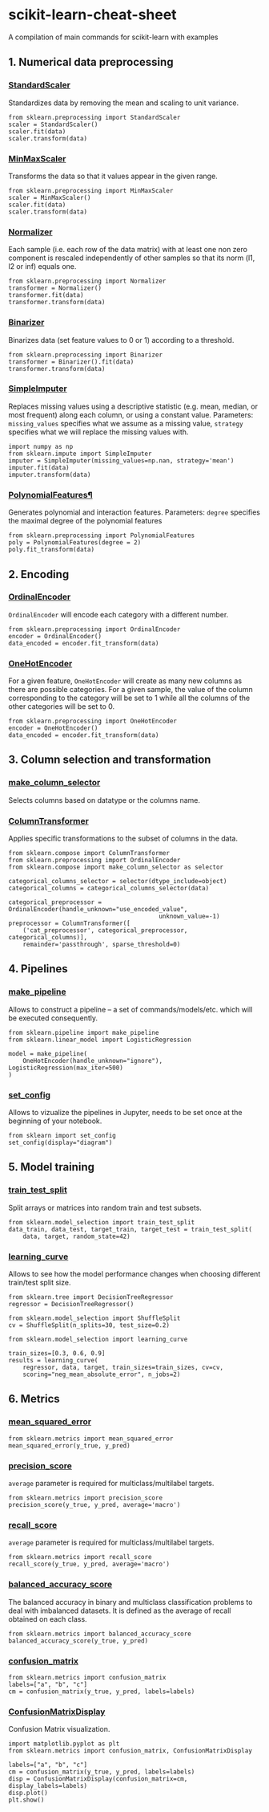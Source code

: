 # scikit-learn-cheat-sheet
A compilation of main commands for scikit-learn with examples

## 1. Numerical data preprocessing

### [StandardScaler](https://scikit-learn.org/stable/modules/generated/sklearn.preprocessing.StandardScaler.html)

Standardizes data by removing the mean and scaling to unit variance.

```
from sklearn.preprocessing import StandardScaler
scaler = StandardScaler()
scaler.fit(data)
scaler.transform(data)
```

### [MinMaxScaler](https://scikit-learn.org/stable/modules/generated/sklearn.preprocessing.MinMaxScaler.html)

Transforms the data so that it values appear in the given range.

```
from sklearn.preprocessing import MinMaxScaler
scaler = MinMaxScaler()
scaler.fit(data)
scaler.transform(data)
```

### [Normalizer](https://scikit-learn.org/stable/modules/generated/sklearn.preprocessing.Normalizer.html)

Each sample (i.e. each row of the data matrix) with at least one non zero component is rescaled independently of other samples so that its norm (l1, l2 or inf) equals one.

```
from sklearn.preprocessing import Normalizer
transformer = Normalizer()
transformer.fit(data)
transformer.transform(data)
```

### [Binarizer](https://scikit-learn.org/stable/modules/generated/sklearn.preprocessing.Binarizer.html)

Binarizes data (set feature values to 0 or 1) according to a threshold.

```
from sklearn.preprocessing import Binarizer
transformer = Binarizer().fit(data)
transformer.transform(data)
```

### [SimpleImputer](https://scikit-learn.org/stable/modules/generated/sklearn.impute.SimpleImputer.html)

Replaces missing values using a descriptive statistic (e.g. mean, median, or most frequent) along each column, or using a constant value.
Parameters: `missing_values` specifies what we assume as a missing value, `strategy` specifies what we will replace the missing values with.

```
import numpy as np
from sklearn.impute import SimpleImputer
imputer = SimpleImputer(missing_values=np.nan, strategy='mean')
imputer.fit(data)
imputer.transform(data)
```

### [PolynomialFeatures¶](https://scikit-learn.org/stable/modules/generated/sklearn.preprocessing.PolynomialFeatures.html)

Generates polynomial and interaction features.
Parameters: `degree` specifies the maximal degree of the polynomial features

```
from sklearn.preprocessing import PolynomialFeatures
poly = PolynomialFeatures(degree = 2)
poly.fit_transform(data)
```

## 2. Encoding

### [OrdinalEncoder](https://scikit-learn.org/stable/modules/generated/sklearn.preprocessing.OrdinalEncoder.html)

`OrdinalEncoder` will encode each category with a different number.

```
from sklearn.preprocessing import OrdinalEncoder
encoder = OrdinalEncoder()
data_encoded = encoder.fit_transform(data)
```

### [OneHotEncoder](https://scikit-learn.org/stable/modules/generated/sklearn.preprocessing.OneHotEncoder.html)

For a given feature, `OneHotEncoder` will create as many new columns as there are possible categories. For a given sample, the value of the column corresponding to the category will be set to 1 while all the columns of the other categories will be set to 0.

```
from sklearn.preprocessing import OneHotEncoder
encoder = OneHotEncoder()
data_encoded = encoder.fit_transform(data)
```

## 3. Column selection and transformation

### [make_column_selector](https://scikit-learn.org/stable/modules/generated/sklearn.compose.make_column_selector.html#sklearn.compose.make_column_selector)

Selects columns based on datatype or the columns name.

### [ColumnTransformer](https://scikit-learn.org/stable/modules/generated/sklearn.compose.ColumnTransformer.html#sklearn.compose.ColumnTransformer)

Applies specific transformations to the subset of columns in the data.

```
from sklearn.compose import ColumnTransformer
from sklearn.preprocessing import OrdinalEncoder
from sklearn.compose import make_column_selector as selector

categorical_columns_selector = selector(dtype_include=object)
categorical_columns = categorical_columns_selector(data)

categorical_preprocessor = OrdinalEncoder(handle_unknown="use_encoded_value",
                                          unknown_value=-1)
preprocessor = ColumnTransformer([
    ('cat_preprocessor', categorical_preprocessor, categorical_columns)],
    remainder='passthrough', sparse_threshold=0)
```

## 4. Pipelines

### [make_pipeline](https://scikit-learn.org/stable/modules/generated/sklearn.pipeline.make_pipeline.html)

Allows to construct a pipeline – a set of commands/models/etc. which will be executed consequently.

```
from sklearn.pipeline import make_pipeline
from sklearn.linear_model import LogisticRegression

model = make_pipeline(
    OneHotEncoder(handle_unknown="ignore"), LogisticRegression(max_iter=500)
)
```

### [set_config](https://scikit-learn.org/stable/modules/generated/sklearn.set_config.html#sklearn.set_config)

Allows to vizualize the pipelines in Jupyter, needs to be set once at the beginning of your notebook.

```
from sklearn import set_config
set_config(display="diagram")
```

## 5. Model training

### [train_test_split](https://scikit-learn.org/stable/modules/generated/sklearn.model_selection.train_test_split.html#sklearn.model_selection.train_test_split)

Split arrays or matrices into random train and test subsets.

```
from sklearn.model_selection import train_test_split
data_train, data_test, target_train, target_test = train_test_split(
    data, target, random_state=42)
```

### [learning_curve](https://scikit-learn.org/stable/modules/generated/sklearn.model_selection.learning_curve.html)

Allows to see how the model performance changes when choosing different train/test split size.

```
from sklearn.tree import DecisionTreeRegressor
regressor = DecisionTreeRegressor()

from sklearn.model_selection import ShuffleSplit
cv = ShuffleSplit(n_splits=30, test_size=0.2)

from sklearn.model_selection import learning_curve

train_sizes=[0.3, 0.6, 0.9]
results = learning_curve(
    regressor, data, target, train_sizes=train_sizes, cv=cv,
    scoring="neg_mean_absolute_error", n_jobs=2)
```

## 6. Metrics

### [mean_squared_error](https://scikit-learn.org/stable/modules/generated/sklearn.metrics.mean_squared_error.html#sklearn.metrics.mean_squared_error)

```
from sklearn.metrics import mean_squared_error
mean_squared_error(y_true, y_pred)
```

### [precision_score](https://scikit-learn.org/stable/modules/generated/sklearn.metrics.precision_score.html)

`average` parameter is required for multiclass/multilabel targets.

```
from sklearn.metrics import precision_score
precision_score(y_true, y_pred, average='macro')
```

### [recall_score](https://scikit-learn.org/stable/modules/generated/sklearn.metrics.recall_score.html)

`average` parameter is required for multiclass/multilabel targets.

```
from sklearn.metrics import recall_score
recall_score(y_true, y_pred, average='macro')
```

### [balanced_accuracy_score](https://scikit-learn.org/stable/modules/generated/sklearn.metrics.balanced_accuracy_score.html#sklearn.metrics.balanced_accuracy_score)

The balanced accuracy in binary and multiclass classification problems to deal with imbalanced datasets. It is defined as the average of recall obtained on each class.

```
from sklearn.metrics import balanced_accuracy_score
balanced_accuracy_score(y_true, y_pred)
```

### [confusion_matrix](https://scikit-learn.org/stable/modules/generated/sklearn.metrics.confusion_matrix.html#sklearn.metrics.confusion_matrix)

```
from sklearn.metrics import confusion_matrix
labels=["a", "b", "c"]
cm = confusion_matrix(y_true, y_pred, labels=labels)
```

### [ConfusionMatrixDisplay](https://scikit-learn.org/stable/modules/generated/sklearn.metrics.confusion_matrix.html#sklearn.metrics.confusion_matrix)

Confusion Matrix visualization.

```
import matplotlib.pyplot as plt
from sklearn.metrics import confusion_matrix, ConfusionMatrixDisplay

labels=["a", "b", "c"]
cm = confusion_matrix(y_true, y_pred, labels=labels)
disp = ConfusionMatrixDisplay(confusion_matrix=cm, display_labels=labels)
disp.plot()
plt.show()
```
